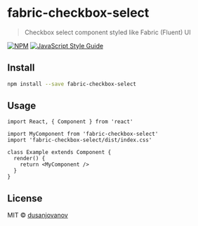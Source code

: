 # fabric-checkbox-select

> Checkbox select component styled like Fabric (Fluent) UI

[![NPM](https://img.shields.io/npm/v/fabric-checkbox-select.svg)](https://www.npmjs.com/package/fabric-checkbox-select) [![JavaScript Style Guide](https://img.shields.io/badge/code_style-standard-brightgreen.svg)](https://standardjs.com)

## Install

```bash
npm install --save fabric-checkbox-select
```

## Usage

```tsx
import React, { Component } from 'react'

import MyComponent from 'fabric-checkbox-select'
import 'fabric-checkbox-select/dist/index.css'

class Example extends Component {
  render() {
    return <MyComponent />
  }
}
```

## License

MIT © [dusanjovanov](https://github.com/dusanjovanov)
